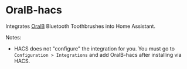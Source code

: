 # OralB-hacs
Integrates [OralB](https://oralb.com/en-us/products/shop-all/) Bluetooth Toothbrushes into Home Assistant.

Notes:
- HACS does not "configure" the integration for you. You must go to `Configuration > Integrations` and add OralB-hacs after installing via HACS.
